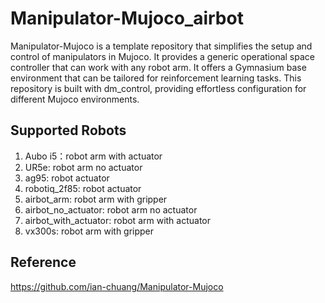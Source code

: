 # Manipulator-Mujoco_airbot
Manipulator-Mujoco is a template repository that simplifies the setup and control of manipulators in Mujoco. It provides a generic operational space controller that can work with any robot arm. It offers a Gymnasium base environment that can be tailored for reinforcement learning tasks. This repository is built with dm_control, providing effortless configuration for different Mujoco environments.

## Supported Robots
1. Aubo i5：robot arm with actuator
2. UR5e: robot arm no actuator
3. ag95: robot actuator
4. robotiq_2f85: robot actuator
5. airbot_arm: robot arm with gripper
6. airbot_no_actuator: robot arm no actuator
7. airbot_with_actuator: robot arm with actuator
8. vx300s: robot arm with gripper

## Reference
https://github.com/ian-chuang/Manipulator-Mujoco
